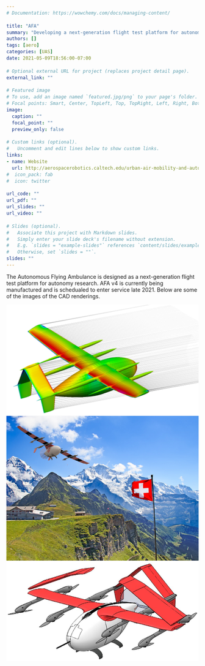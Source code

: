 ```yaml
---
# Documentation: https://wowchemy.com/docs/managing-content/

title: "AFA"
summary: "Developing a next-generation flight test platform for autonomy algorithm development"
authors: []
tags: [aero]
categories: [UAS]
date: 2021-05-09T18:56:00-07:00

# Optional external URL for project (replaces project detail page).
external_link: ""

# Featured image
# To use, add an image named `featured.jpg/png` to your page's folder.
# Focal points: Smart, Center, TopLeft, Top, TopRight, Left, Right, BottomLeft, Bottom, BottomRight.
image:
  caption: ""
  focal_point: ""
  preview_only: false

# Custom links (optional).
#   Uncomment and edit lines below to show custom links.
links:
- name: Website
  url: http://aerospacerobotics.caltech.edu/urban-air-mobility-and-autonomous-flying-cars
#  icon_pack: fab
#  icon: twitter

url_code: ""
url_pdf: ""
url_slides: ""
url_video: ""

# Slides (optional).
#   Associate this project with Markdown slides.
#   Simply enter your slide deck's filename without extension.
#   E.g. `slides = "example-slides"` references `content/slides/example-slides.md`.
#   Otherwise, set `slides = ""`.
slides: ""
---
```


The Autonomous Flying Ambulance is designed as a next-generation flight test platform for autonomy research.
AFA v4 is currently being manufactured and is schedualed to enter service late 2021.
Below are some of the images of the CAD renderings.

![AFA](/media/AFA/afa1.png)
![AFA](/media/AFA/afa2.png)
![AFA](/media/AFA/afa3.jpg)